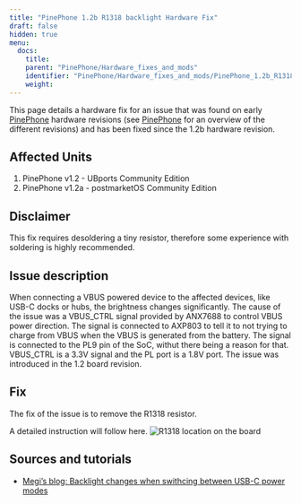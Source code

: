 ```yaml
---
title: "PinePhone 1.2b R1318 backlight Hardware Fix"
draft: false
hidden: true
menu:
  docs:
    title:
    parent: "PinePhone/Hardware_fixes_and_mods"
    identifier: "PinePhone/Hardware_fixes_and_mods/PinePhone_1.2b_R1318_backlight_Hardware_Fix"
    weight: 
---
```


This page details a hardware fix for an issue that was found on early [PinePhone](/documentation/PinePhone) hardware revisions (see [PinePhone](/documentation/PinePhone/Revisions/) for an overview of the different revisions) and has been fixed since the 1.2b hardware revision.

## Affected Units

1. PinePhone v1.2 - UBports Community Edition
2. PinePhone v1.2a - postmarketOS Community Edition

## Disclaimer

This fix requires desoldering a tiny resistor, therefore some experience with soldering is highly recommended.

## Issue description

When connecting a VBUS powered device to the affected devices, like USB-C docks or hubs, the brightness changes significantly. The cause of the issue was a VBUS_CTRL signal provided by ANX7688 to control VBUS power direction. The signal is connected to AXP803 to tell it to not trying to charge from VBUS when the VBUS is generated from the battery. The signal is connected to the PL9 pin of the SoC, withut there being a reason for that. VBUS_CTRL is a 3.3V signal and the PL port is a 1.8V port. The issue was introduced in the 1.2 board revision.

## Fix

The fix of the issue is to remove the R1318 resistor.

A detailed instruction will follow here.
![R1318 location on the board](/documentation/images/Pinephone-pcb-r1318.png)

## Sources and tutorials

* [Megi’s blog: Backlight changes when swithcing between USB-C power modes](https://xnux.eu/log/#022)
